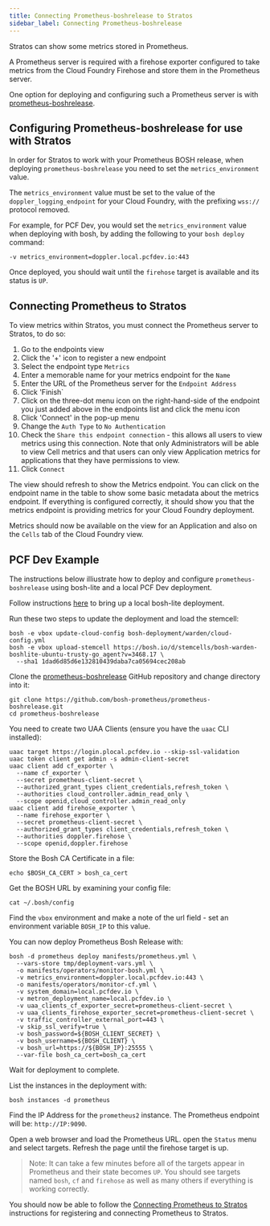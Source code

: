 ```yaml
---
title: Connecting Prometheus-boshrelease to Stratos
sidebar_label: Connecting Prometheus-boshrelease
---
```


Stratos can show some metrics stored in Prometheus.

A Prometheus server is required with a firehose exporter configured to take metrics from the Cloud Foundry Firehose and store them in the Prometheus server.

One option for deploying and configuring such a Prometheus server is with [prometheus-boshrelease](https://github.com/bosh-prometheus/prometheus-boshrelease.git).

## Configuring Prometheus-boshrelease for use with Stratos

In order for Stratos to work with your Prometheus BOSH release, when deploying `prometheus-boshrelease` you need to set the `metrics_environment` value.

The `metrics_environment` value must be set to the value of the `doppler_logging_endpoint` for your Cloud Foundry, with the prefixing `wss://` protocol removed.

For example, for PCF Dev, you would set the `metrics_environment` value when deploying with bosh, by adding the following to your `bosh deploy` command:

```
-v metrics_environment=doppler.local.pcfdev.io:443
```

Once deployed, you should wait until the `firehose` target is available and its status is `UP`.

## Connecting Prometheus to Stratos

To view metrics within Stratos, you must connect the Prometheus server to Stratos, to do so:

1. Go to the endpoints view
1. Click the '+' icon to register a new endpoint
1. Select the endpoint type `Metrics`
1. Enter a memorable name for your metrics endpoint for the `Name`
1. Enter the URL of the Prometheus server for the `Endpoint Address`
1. Click 'Finish`
1. Click on the three-dot menu icon on the right-hand-side of the endpoint you just added above in the endpoints list and click the menu icon
1. Click 'Connect' in the pop-up menu
1. Change the `Auth Type` to `No Authentication`
1. Check the `Share this endpoint connection` - this allows all users to view metrics using this connection. Note that only Administrators will be able to view Cell metrics and that users can only view Application metrics for applications that they have permissions to view.
1. Click `Connect`

The view should refresh to show the Metrics endpoint. You can click on the endpoint name in the table to show some basic metadata about the metrics endpoint. If everything is configured correctly, it should show you that the metrics endpoint is providing metrics for your Cloud Foundry deployment.

Metrics should now be available on the view for an Application and also on the `Cells` tab of the Cloud Foundry view.

## PCF Dev Example

The instructions below illiustrate how to deploy and configure `prometheus-boshrelease` using bosh-lite and a local PCF Dev deployment.

Follow instructions [here](https://bosh.io/docs/quick-start/) to bring up a local bosh-lite deployment.

Run these two steps to update the deployment and load the stemcell:

```
bosh -e vbox update-cloud-config bosh-deployment/warden/cloud-config.yml
bosh -e vbox upload-stemcell https://bosh.io/d/stemcells/bosh-warden-boshlite-ubuntu-trusty-go_agent?v=3468.17 \
  --sha1 1dad6d85d6e132810439daba7ca05694cec208ab
```

Clone the [prometheus-boshrelease](https://github.com/bosh-prometheus/prometheus-boshrelease) GitHub repository and change directory into it:

```
git clone https://github.com/bosh-prometheus/prometheus-boshrelease.git
cd prometheus-boshrelease
```

You need to create two UAA Clients (ensure you have the `uaac` CLI installed):

```
uaac target https://login.plocal.pcfdev.io --skip-ssl-validation
uaac token client get admin -s admin-client-secret
uaac client add cf_exporter \
  --name cf_exporter \
  --secret prometheus-client-secret \
  --authorized_grant_types client_credentials,refresh_token \
  --authorities cloud_controller.admin_read_only \
  --scope openid,cloud_controller.admin_read_only
uaac client add firehose_exporter \
  --name firehose_exporter \
  --secret prometheus-client-secret \
  --authorized_grant_types client_credentials,refresh_token \
  --authorities doppler.firehose \
  --scope openid,doppler.firehose
```

Store the Bosh CA Certificate in a file:

```
echo $BOSH_CA_CERT > bosh_ca_cert
```

Get the BOSH URL by examining your config file:

```
cat ~/.bosh/config
```

Find the `vbox` environment and make a note of the url field - set an environment variable `BOSH_IP` to this value.

You can now deploy Prometheus Bosh Release with:

```
bosh -d prometheus deploy manifests/prometheus.yml \
  --vars-store tmp/deployment-vars.yml \
  -o manifests/operators/monitor-bosh.yml \
  -v metrics_environment=doppler.local.pcfdev.io:443 \
  -o manifests/operators/monitor-cf.yml \
  -v system_domain=local.pcfdev.io \
  -v metron_deployment_name=local.pcfdev.io \
  -v uaa_clients_cf_exporter_secret=prometheus-client-secret \
  -v uaa_clients_firehose_exporter_secret=prometheus-client-secret \
  -v traffic_controller_external_port=443 \
  -v skip_ssl_verify=true \
  -v bosh_password=${BOSH_CLIENT_SECRET} \
  -v bosh_username=${BOSH_CLIENT} \
  -v bosh_url=https://${BOSH_IP}:25555 \
  --var-file bosh_ca_cert=bosh_ca_cert
```

Wait for deployment to complete.

List the instances in the deployment with:

```
bosh instances -d prometheus
```

Find the IP Address for the `prometheus2` instance. The Prometheus endpoint will be: `http://IP:9090`.

Open a web browser and load the Prometheus URL. open the `Status` menu and select targets. Refresh the page until the firehose target is up.

> Note: It can take a few minutes before all of the targets appear in Prometheus and their state becomes `UP`. You should see targets named `bosh`, `cf` and `firehose` as well as many others if everything is working correctly.

You should now be able to follow the [Connecting Prometheus to Stratos](#connecting-prometheus-to-stratos) instructions for registering and connecting Prometheus to Stratos.
